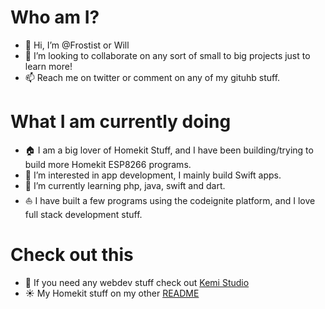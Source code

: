 # Who am I?

- 👋 Hi, I’m @Frostist or Will
- 💞️ I’m looking to collaborate on any sort of small to big projects just to learn more!
- 📫 Reach me on twitter or comment on any of my gituhb stuff.

# What I am currently doing

- 🏠 I am a big lover of Homekit Stuff, and I have been building/trying to build more Homekit ESP8266 programs.
- 👀 I’m interested in app development, I mainly build Swift apps.
- 🌱 I’m currently learning php, java, swift and dart.
- ⛵️ I have built a few programs using the codeignite platform, and I love full stack development stuff.

# Check out this

- 🚀 If you need any webdev stuff check out [Kemi Studio](https://www.kemi.studio)
- ☀️ My Homekit stuff on my other [README](https://github.com/Frostist/Will-s-Homekit-Stuff)

<!---
Frostist/Frostist is a ✨ special ✨ repository because its `README.md` (this file) appears on your GitHub profile.
You can click the Preview link to take a look at your changes.
--->
